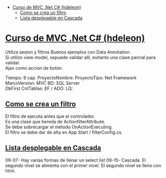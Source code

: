 - [Curso de MVC .Net C# (hdeleon)](#curso-de-mvc-net-c-hdeleon)
  - [Como se crea un filtro](#como-se-crea-un-filtro)
  - [Lista desplegable en Cascada](#lista-desplegable-en-cascada)

<div class="page"/>

# [Curso de MVC .Net C# (hdeleon)](https://www.youtube.com/watch?v=UZNoQMio4XM&list=PLWYKfSbdsjJhzIXJW7FUZUEivr3HGKQZG)

Utiliza sesion y filtros
Buenos ejemplos con Data Annotation.  
Si utilizo view model, sepuede validar allí, evitanto una clase parcial para validar.  
Ajax como accion de botón.

Tiempo: 9 cap.
ProyectoNombre:
ProyectoTipo: Net Framework
MarcoVersion: 
MVC
BD: SQL Server  
DbFirst
CntTablas: 
EF / ADO:
LQ:  

## [Como se crea un filtro](https://youtu.be/7pZn93zHk1A?list=PLWYKfSbdsjJhzIXJW7FUZUEivr3HGKQZG&t=257)

El filtro de ejecuta antes que el controlador.  
Es una clase que hereda de ActionfilterAttribute.  
Se debe sobrecargar el método OnActionExecuting.  
El filtro se debe dar de alta en App Start / filterConfig.cs.  


## [Lista desplegable en Cascada](https://www.youtube.com/watch?v=O6juQvbBiKI&list=PLWYKfSbdsjJhzIXJW7FUZUEivr3HGKQZG&index=9)

09-07- Hay varias formas de llenar un select list
09-15- Cascada. El segundo nivel se alimenta con el primer nivel.
    El segundo nivel se lleno con html.
